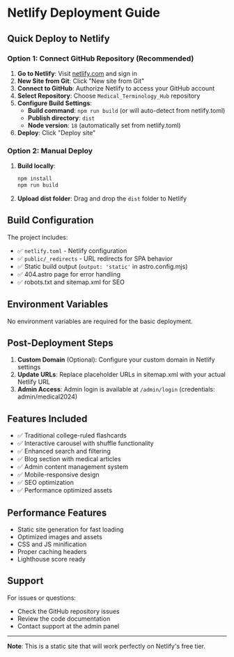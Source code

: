 # Netlify Deployment Guide

## Quick Deploy to Netlify

### Option 1: Connect GitHub Repository (Recommended)

1. **Go to Netlify**: Visit [netlify.com](https://netlify.com) and sign in
2. **New Site from Git**: Click "New site from Git"
3. **Connect to GitHub**: Authorize Netlify to access your GitHub account
4. **Select Repository**: Choose `Medical_Terminology_Hub` repository
5. **Configure Build Settings**:
   - **Build command**: `npm run build` (or will auto-detect from netlify.toml)
   - **Publish directory**: `dist`
   - **Node version**: `18` (automatically set from netlify.toml)
6. **Deploy**: Click "Deploy site"

### Option 2: Manual Deploy

1. **Build locally**:
   ```bash
   npm install
   npm run build
   ```
2. **Upload dist folder**: Drag and drop the `dist` folder to Netlify

## Build Configuration

The project includes:
- ✅ `netlify.toml` - Netlify configuration
- ✅ `public/_redirects` - URL redirects for SPA behavior
- ✅ Static build output (`output: 'static'` in astro.config.mjs)
- ✅ 404.astro page for error handling
- ✅ robots.txt and sitemap.xml for SEO

## Environment Variables

No environment variables are required for the basic deployment.

## Post-Deployment Steps

1. **Custom Domain** (Optional): Configure your custom domain in Netlify settings
2. **Update URLs**: Replace placeholder URLs in sitemap.xml with your actual Netlify URL
3. **Admin Access**: Admin login is available at `/admin/login` (credentials: admin/medical2024)

## Features Included

- ✅ Traditional college-ruled flashcards
- ✅ Interactive carousel with shuffle functionality  
- ✅ Enhanced search and filtering
- ✅ Blog section with medical articles
- ✅ Admin content management system
- ✅ Mobile-responsive design
- ✅ SEO optimization
- ✅ Performance optimized assets

## Performance Features

- Static site generation for fast loading
- Optimized images and assets
- CSS and JS minification
- Proper caching headers
- Lighthouse score ready

## Support

For issues or questions:
- Check the GitHub repository issues
- Review the code documentation
- Contact support at the admin panel

---

**Note**: This is a static site that will work perfectly on Netlify's free tier.